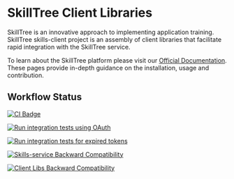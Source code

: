 # SkillTree Client Libraries

SkillTree is an innovative approach to implementing application training. SkillTree skills-client project is an assembly of 
client libraries that facilitate rapid integration with the SkillTree service. 

To learn about the SkillTree platform please visit our [Official Documentation](https://code.nsa.gov/skills-docs/). 
These pages provide in-depth guidance on the installation, usage and contribution.  

## Workflow Status

[![CI Badge](https://github.com/NationalSecurityAgency/skills-client/workflows/Continuous%20Integration/badge.svg)](https://github.com/NationalSecurityAgency/skills-client/actions?query=workflow%3A%22Continuous+Integration%22)

[![Run integration tests using OAuth](https://github.com/NationalSecurityAgency/skills-client/workflows/Continuous%20Integration%20with%20OAuth/badge.svg)](https://github.com/NationalSecurityAgency/skills-client/actions?query=workflow%3A%22Continuous+Integration+with+OAuth%22)

[![Run integration tests for expired tokens](https://github.com/NationalSecurityAgency/skills-client/workflows/Continuous%20Integration%20expired%20token%20tests/badge.svg)](https://github.com/NationalSecurityAgency/skills-client/actions?query=workflow%3A%22Continuous+Integration+expired+token+tests%22)

[![Skills-service Backward Compatibility](https://github.com/NationalSecurityAgency/skills-client/workflows/Skills-service%20Backward%20Compatibility/badge.svg)](https://github.com/NationalSecurityAgency/skills-client/actions?query=workflow%3A%22Skills-service+Backward+Compatibility%22)

[![Client Libs Backward Compatibility](https://github.com/NationalSecurityAgency/skills-client/workflows/Client%20Libs%20Backward%20Compatibility/badge.svg)](https://github.com/NationalSecurityAgency/skills-client/actions?query=workflow%3A%22Client+Libs+Backward+Compatibility%22)




